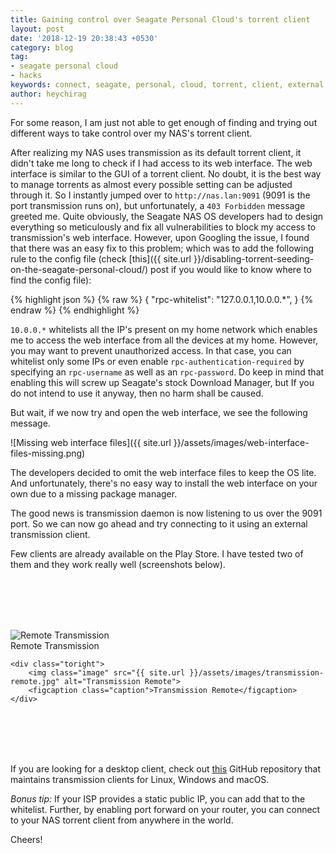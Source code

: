 ```yaml
---
title: Gaining control over Seagate Personal Cloud's torrent client
layout: post
date: '2018-12-19 20:38:43 +0530'
category: blog
tag:
- seagate personal cloud
- hacks
keywords: connect, seagate, personal, cloud, torrent, client, external, web, interface
author: heychirag
---
```


For some reason, I am just not able to get enough of finding and trying out different ways to take control over my NAS's torrent client.

After realizing my NAS uses transmission as its default torrent client, it didn't take me long to check if I had access to its web interface. The web interface is similar to the GUI of a torrent client. No doubt, it is the best way to manage torrents as almost every possible setting can be adjusted through it. So I instantly jumped over to `http://nas.lan:9091` (9091 is the port transmission runs on), but unfortunately, a `403 Forbidden` message greeted me. Quite obviously, the Seagate NAS OS developers had to design everything so meticulously and fix all vulnerabilities to block my access to transmission's web interface. However, upon Googling the issue, I found that there was an easy fix to this problem; which was to add the following rule to the config file (check [this]({{ site.url }}/disabling-torrent-seeding-on-the-seagate-personal-cloud/) post if you would like to know where to find the config file):

{% highlight json %}
{% raw %}
{
    "rpc-whitelist": "127.0.0.1,10.0.0.*",
}
{% endraw %}
{% endhighlight %}

`10.0.0.*` whitelists all the IP's present on my home network which enables me to access the web interface from all the devices at my home. However, you may want to prevent unauthorized access. In that case, you can whitelist only some IPs or even enable `rpc-authentication-required` by specifying an `rpc-username` as well as an `rpc-password`. Do keep in mind that enabling this will screw up Seagate's stock Download Manager, but If you do not intend to use it anyway, then no harm shall be caused.

But wait, if we now try and open the web interface, we see the following message.

![Missing web interface files]({{ site.url }}/assets/images/web-interface-files-missing.png)
<!--figcaption class="caption">Transmission web interface files are missing on the NAS OS</figcaptio-->

The developers decided to omit the web interface files to keep the OS lite. And unfortunately, there's no easy way to install the web interface on your own due to a missing package manager.

The good news is transmission daemon is now listening to us over the 9091 port. So we can now go ahead and try connecting to it using an external transmission client.

Few clients are already available on the Play Store. I have tested two of them and they work really well (screenshots below).

<div style="width:100%;margin:6rem 0 6rem 0%;" class="side-by-side">
    <div class="toleft">
        <img class="image" src="{{ site.url }}/assets/images/remote-transmission.jpg" alt="Remote Transmission">
        <figcaption class="caption">Remote Transmission</figcaption>
    </div>

    <div class="toright">
        <img class="image" src="{{ site.url }}/assets/images/transmission-remote.jpg" alt="Transmission Remote">
        <figcaption class="caption">Transmission Remote</figcaption>
    </div>
</div>


If you are looking for a desktop client, check out [this](https://github.com/transmission-remote-gui/transgui) GitHub repository that maintains transmission clients for Linux, Windows and macOS.

_Bonus tip:_ If your ISP provides a static public IP, you can add that to the whitelist. Further, by enabling port forward on your router, you can connect to your NAS torrent client from anywhere in the world.

Cheers!
<div class="breaker"></div>
